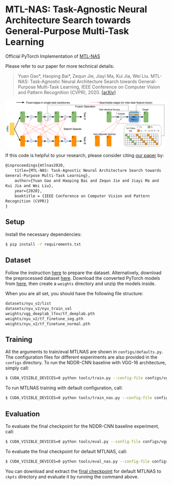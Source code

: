 # MTL-NAS: Task-Agnostic Neural Architecture Search towards General-Purpose Multi-Task Learning
Official PyTorch Implementation of [MTL-NAS](https://arxiv.org/abs/2003.14058)

Please refer to our paper for more technical details:
> Yuan Gao*, Haoping Bai*, Zequn Jie, Jiayi Ma, Kui Jia, Wei Liu. MTL-NAS: Task-Agnostic Neural Architecture Search towards General-Purpose Multi-Task Learning, IEEE Conference on Computer Vision and Pattern Recognition (CVPR), 2020. [[arXiv]](https://arxiv.org/abs/2003.14058)

![overview](figures/overview.png)

If this code is helpful to your research, please consider citing [our paper](https://arxiv.org/abs/2003.14058) by:

```
@inproceedings{mtlnas2020,
    title={MTL-NAS: Task-Agnostic Neural Architecture Search towards General-Purpose Multi-Task Learning},
    author={Yuan Gao and Haoping Bai and Zequn Jie and Jiayi Ma and Kui Jia and Wei Liu},
    year={2020},
    booktitle = {IEEE Conference on Computer Vision and Pattern Recognition (CVPR)}
}
```

## Setup
Install the necessary dependencies:
```sh
$ pip install -r requirements.txt
```

## Dataset
Follow the instruction [here](https://github.com/ethanygao/NDDR-CNN) to prepare the dataset. Alternatively, download the preprocessed dataset [here](https://www.dropbox.com/sh/e44jyh6ayuimigp/AADHlrCVnCDyTdDT9wDOy8cUa?dl=0). 
Download the converted PyTorch models from [here](https://drive.google.com/file/d/1mXsWHYlE-u4EM0Sr4XvBYcLxCFJ-F4dd/view?usp=sharing), then create a `weights` directory and unzip the models inside.

When you are all set, you should have the following file structure:
```
datasets/nyu_v2/list
datasets/nyu_v2/nyu_train_val
weights/vgg_deeplab_lfov/tf_deeplab.pth
weights/nyu_v2/tf_finetune_seg.pth
weights/nyu_v2/tf_finetune_normal.pth
```

## Training
All the arguments to train/eval MTLNAS are shown in `configs/defaults.py`. The configuration files for different experiments are also provided in the `configs` directory. To run the NDDR-CNN baseline with VGG-16 architecture, simply call:

```sh
$ CUDA_VISIBLE_DEVICES=0 python tools/train.py --config-file configs/vgg/vgg_nyuv2_nddr.yaml
```

To run MTLNAS training with default configuration, call:

```sh
$ CUDA_VISIBLE_DEVICES=0 python tools/train_nas.py --config-file configs/ablation/vgg_nyuv2_default.yaml
```

## Evaluation
To evaluate the final checkpoint for the NDDR-CNN baseline experiment, call:

```sh
$ CUDA_VISIBLE_DEVICES=0 python tools/eval.py --config-file configs/vgg/vgg_nyuv2_nddr.yaml
```

To evaluate the final checkpoint for default MTLNAS, call:

```sh
$ CUDA_VISIBLE_DEVICES=0 python tools/eval_nas.py --config-file configs/ablation/vgg_nyuv2_default.yaml
```

You can download and extract the [final checkpoint](https://drive.google.com/file/d/1Hr6wjPM2X09ffouqoERyeK2--65NFSdm/view?usp=sharing) for default MTLNAS to `ckpts` directory and evaluate it by running the command above.
